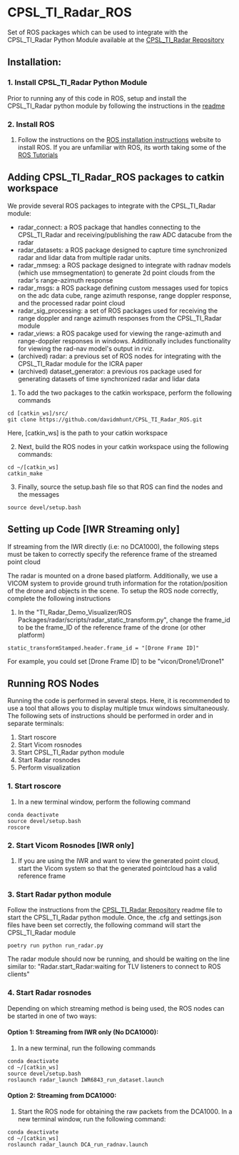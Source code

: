 # CPSL_TI_Radar_ROS
Set of ROS packages which can be used to integrate with the CPSL_TI_Radar Python Module available at the [CPSL_TI_Radar Repository](https://github.com/davidmhunt/TI_Radar_Demo_Visualizer)


## Installation:

### 1. Install CPSL_TI_Radar Python Module
Prior to running any of this code in ROS, setup and install the CPSL_TI_Radar python module by following the instructions in the [readme](https://github.com/davidmhunt/TI_Radar_Demo_Visualizer/)

### 2. Install ROS
1. Follow the instructions on the [ROS installation instructions](http://wiki.ros.org/noetic/Installation) website to install ROS. If you are unfamiliar with ROS, its worth taking some of the [ROS Tutorials](http://wiki.ros.org/ROS/Tutorials)

## Adding CPSL_TI_Radar_ROS packages to catkin workspace
We provide several ROS packages to integrate with the CPSL_TI_Radar module:
* radar_connect: a ROS package that handles connecting to the CPSL_TI_Radar and receiving/publishing the raw ADC datacube from the radar
* radar_datasets: a ROS package designed to capture time synchronized radar and lidar data from multiple radar units.
* radar_mmseg: a ROS package designed to integrate with radnav models (which use mmsegmentation) to generate 2d point clouds from the radar's range-azimuth response
* radar_msgs: a ROS package defining custom messages used for topics on the adc data cube, range azimuth response, range doppler response, and the processed radar point cloud
* radar_sig_processing: a set of ROS packages used for receiving the range doppler and range azimuth responses from the CPSL_TI_Radar module
* radar_views: a ROS pacakge used for viewing the range-azimuth and range-doppler responses in windows. Additionally includes functionality for viewing the rad-nav model's output in rviz.
* (archived) radar: a previous set of ROS nodes for integrating with the CPSL_TI_Radar module for the ICRA paper
* (archived) dataset_generator: a previous ros package used for generating datasets of time synchronized radar and lidar data

1. To add the two packages to the catkin workspace, perform the following commands
```
cd [catkin_ws]/src/
git clone https://github.com/davidmhunt/CPSL_TI_Radar_ROS.git
```
Here, [catkin_ws] is the path to your catkin workspace

2. Next, build the ROS nodes in your catkin workspace using the following commands:
```
cd ~/[catkin_ws]
catkin_make
```

3. Finally, source the setup.bash file so that ROS can find the nodes and the messages
```
source devel/setup.bash
```


## Setting up Code [IWR Streaming only]
If streaming from the IWR directly (i.e: no DCA1000), the following steps must be taken to correctly specify the reference frame of the streamed point cloud

The radar is mounted on a drone based platform. Additionally, we use a VICOM system to provide ground truth information for the rotation/position of the drone and objects in the scene. To setup the ROS node correctly, complete the following instructions

1. In the "TI_Radar_Demo_Visualizer/ROS Packages/radar/scripts/radar_static_transform.py", change the frame_id to be the frame_ID of the reference frame of the drone (or other platform)
```
static_transformStamped.header.frame_id = "[Drone Frame ID]"
```
For example, you could set [Drone Frame ID] to be "vicon/Drone1/Drone1"

## Running ROS Nodes

Running the code is performed in several steps. Here, it is recommended  to use a tool that allows you to display multiple tmux windows simultaneously. The following sets of instructions should be performed in order and in separate terminals:
1. Start roscore
2. Start Vicom rosnodes
3. Start CPSL_TI_Radar python module
4. Start Radar rosnodes
5. Perform visualization

### 1. Start roscore

1. In a new terminal window, perform the following command
```
conda deactivate
source devel/setup.bash
roscore
```

### 2. Start Vicom Rosnodes [IWR only]
1. If you are using the IWR and want to view the generated point cloud, start the Vicom system so that the generated pointcloud has a valid reference frame

### 3. Start Radar python module
Follow the instructions from the [CPSL_TI_Radar Repository](https://github.com/davidmhunt/TI_Radar_Demo_Visualizer) readme file to start the CPSL_TI_Radar python module. Once, the .cfg and settings.json files have been set correctly, the following command will start the CPSL_TI_Radar module
```
poetry run python run_radar.py
```
The radar module should now be running, and should be waiting on the line similar to: "Radar.start_Radar:waiting for TLV listeners to connect to ROS clients"

### 4. Start Radar rosnodes
Depending on which streaming method is being used, the ROS nodes can be started in one of two ways:
#### Option 1: Streaming from IWR only (No DCA1000):
1. In a new terminal, run the following commands
```
conda deactivate
cd ~/[catkin_ws]
source devel/setup.bash
roslaunch radar_launch IWR6843_run_dataset.launch
```

#### Option 2: Streaming from DCA1000:
1. Start the ROS node for obtaining the raw packets from the DCA1000. In a new terminal window, run the following command:
```
conda deactivate
cd ~/[catkin_ws]
roslaunch radar_launch DCA_run_radnav.launch
```